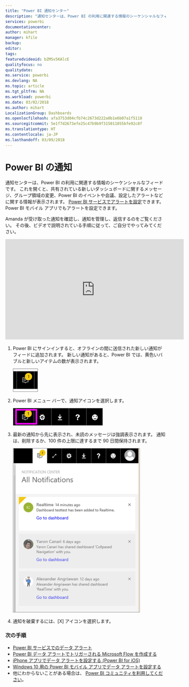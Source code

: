 ```yaml
---
title: "Power BI 通知センター"
description: "通知センターは、Power BI の利用に関連する情報のシーケンシャルなフィードです。"
services: powerbi
documentationcenter: 
author: mihart
manager: kfile
backup: 
editor: 
tags: 
featuredvideoid: bZMSv5KAlcE
qualityfocus: no
qualitydate: 
ms.service: powerbi
ms.devlang: NA
ms.topic: article
ms.tgt_pltfrm: NA
ms.workload: powerbi
ms.date: 03/02/2018
ms.author: mihart
LocalizationGroup: Dashboards
ms.openlocfilehash: afa3753d04cfb74c2673d222a0b1e6b07a1f5118
ms.sourcegitcommit: 5e1f7d2673efe25c47b9b9f315011055bfe92c8f
ms.translationtype: HT
ms.contentlocale: ja-JP
ms.lasthandoff: 03/09/2018
---
```

# <a name="power-bi-notifications"></a>Power BI の通知
通知センターは、Power BI の利用に関連する情報のシーケンシャルなフィードです。 これを開くと、共有されている新しいダッシュボードに関するメッセージ、グループ領域の変更、Power BI のイベントや会議、設定したアラートなどに関する情報が表示されます。 [Power BI サービスでアラートを設定](service-set-data-alerts.md)できます。Power BI モバイル アプリでもアラートを設定できます。

Amanda が受け取った通知を確認し、通知を管理し、返信するのをご覧ください。 その後、ビデオで説明されている手順に従って、ご自分でやってみてください。

<iframe width="560" height="315" src="https://www.youtube.com/embed/bZMSv5KAlcE" frameborder="0" allowfullscreen></iframe>


1. Power BI にサインインすると、オフラインの間に送信された新しい通知がフィードに追加されます。 新しい通知があると、Power BI では、黄色いバブルと新しいアイテムの数が表示されます。
   
   ![新しい通知アイコン](media/service-notification-center/power-bi-new-notification.png)
2. Power BI メニュー バーで、通知アイコンを選択します。
   
   ![通知アイコンが選択された上部メニュー バー](media/service-notification-center/power-bi-notifications-icon.png)
3. 最新の通知から先に表示され、未読のメッセージは強調表示されます。 通知は、削除するか、100 件の上限に達するまで 90 日間保持されます。
   
   ![通知センター](media/service-notification-center/power-bi-notifications.png)
4. 通知を破棄するには、[X] アイコンを選択します。

### <a name="next-steps"></a>次の手順
* [Power BI サービスでのデータ アラート](service-set-data-alerts.md)
* [Power BI データ アラートでトリガーされる Microsoft Flow を作成する](service-flow-integration.md)
* [iPhone アプリでデータ アラートを設定する (Power BI for iOS)](mobile-set-data-alerts-in-the-mobile-apps.md)
* [Windows 10 用の Power BI モバイル アプリでデータ アラートを設定する](mobile-set-data-alerts-in-the-mobile-apps.md)
* 他にわからないことがある場合は、 [Power BI コミュニティを利用してください](http://community.powerbi.com/)。

